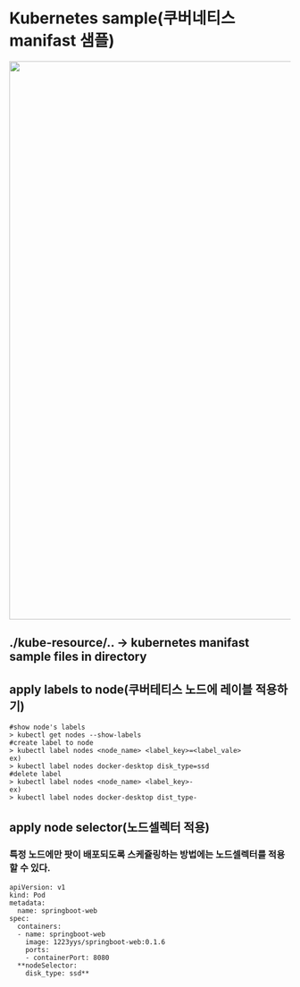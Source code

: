 # Kubernetes sample(쿠버네티스 manifast 샘플)

<div>
  <img width="1000" src="https://subicura.com/assets/article_images/2019-05-19-kubernetes-basic-1/kubernetes-logo.png">
</div>

## ./kube-resource/.. -> kubernetes manifast sample files in directory

## apply labels to node(쿠버테티스 노드에 레이블 적용하기)
```
#show node's labels
> kubectl get nodes --show-labels
#create label to node
> kubectl label nodes <node_name> <label_key>=<label_vale>
ex)
> kubectl label nodes docker-desktop disk_type=ssd
#delete label
> kubectl label nodes <node_name> <label_key>-
ex)
> kubectl label nodes docker-desktop dist_type-
```

## apply node selector(노드셀렉터 적용)
### 특정 노드에만 팟이 배포되도록 스케쥴링하는 방법에는 노드셀렉터를 적용할 수 있다.
```
apiVersion: v1
kind: Pod
metadata:
  name: springboot-web
spec:
  containers:
  - name: springboot-web
    image: 1223yys/springboot-web:0.1.6
    ports:
    - containerPort: 8080
  **nodeSelector:
    disk_type: ssd**
```
